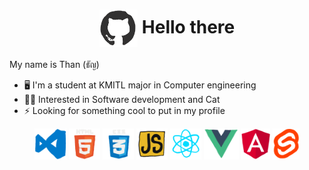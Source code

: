 <h1 align="center">
  <img alt="github" src="./assets/github.gif" height="60" align="center">
  Hello there
</h1>

My name is Than (ธัญ)

- 🖥 I'm a student at KMITL major in Computer engineering
- 🐱‍👤 Interested in Software development and Cat
- ⚡ Looking for something cool to put in my profile

<p  align="center">
  <img alt="vscode" src="./assets/vscode.gif" height="50">  
  <img alt="html5" src="./assets/html5.gif" height="50">
  <img alt="css3" src="./assets/css3.gif" height="50">
  <img alt="js" src="./assets/js.gif" height="50">
  <img alt="react" src="./assets/react.gif" height="50">
  <img alt="vue" src="./assets/vue.gif" height="50">
  <img alt="angular" src="./assets/angular.gif" height="50">  
  <img alt="svelte" src="./assets/svelte.gif" height="50">
</p>
